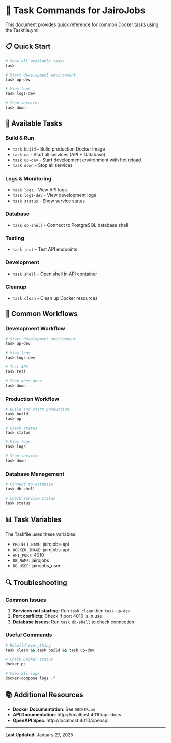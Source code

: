 # 🚀 Task Commands for JairoJobs

This document provides quick reference for common Docker tasks using the Taskfile.yml.

## 📋 **Quick Start**

```bash
# Show all available tasks
task

# Start development environment
task up-dev

# View logs
task logs-dev

# Stop services
task down
```

## 🔧 **Available Tasks**

### **Build & Run**
- `task build` - Build production Docker image
- `task up` - Start all services (API + Database)
- `task up-dev` - Start development environment with hot reload
- `task down` - Stop all services

### **Logs & Monitoring**
- `task logs` - View API logs
- `task logs-dev` - View development logs
- `task status` - Show service status

### **Database**
- `task db-shell` - Connect to PostgreSQL database shell

### **Testing**
- `task test` - Test API endpoints

### **Development**
- `task shell` - Open shell in API container

### **Cleanup**
- `task clean` - Clean up Docker resources

## 🎯 **Common Workflows**

### **Development Workflow**
```bash
# Start development environment
task up-dev

# View logs
task logs-dev

# Test API
task test

# Stop when done
task down
```

### **Production Workflow**
```bash
# Build and start production
task build
task up

# Check status
task status

# View logs
task logs

# Stop services
task down
```

### **Database Management**
```bash
# Connect to database
task db-shell

# Check service status
task status
```

## 📊 **Task Variables**

The Taskfile uses these variables:
- `PROJECT_NAME`: jairojobs-api
- `DOCKER_IMAGE`: jairojobs-api
- `API_PORT`: 4010
- `DB_NAME`: jairojobs
- `DB_USER`: jairojobs_user

## 🔍 **Troubleshooting**

### **Common Issues**
1. **Services not starting**: Run `task clean` then `task up-dev`
2. **Port conflicts**: Check if port 4010 is in use
3. **Database issues**: Run `task db-shell` to check connection

### **Useful Commands**
```bash
# Rebuild everything
task clean && task build && task up-dev

# Check Docker status
docker ps

# View all logs
docker-compose logs -f
```

## 📚 **Additional Resources**

- **Docker Documentation**: See `DOCKER.md`
- **API Documentation**: http://localhost:4010/api-docs
- **OpenAPI Spec**: http://localhost:4010/openapi

---

**Last Updated**: January 27, 2025 